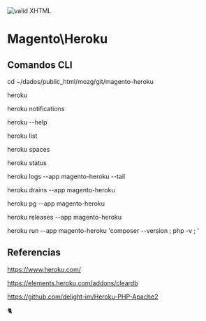 [checkmark]: https://raw.githubusercontent.com/mozgbrasil/mozgbrasil.github.io/master/assets/images/logos/Red_star_32_32.png "MOZG"
![valid XHTML][checkmark]

[getcomposer]: https://getcomposer.org/
[uninstall-mods]: https://getcomposer.org/doc/03-cli.md#remove

# Magento\Heroku

## Comandos CLI

cd ~/dados/public_html/mozg/git/magento-heroku

heroku

heroku notifications

heroku --help

heroku list

heroku spaces

heroku status

heroku logs --app magento-heroku --tail

heroku drains --app magento-heroku

heroku pg --app magento-heroku

heroku releases --app magento-heroku

heroku run --app magento-heroku 'composer --version ; php -v ; '

## Referencias

https://www.heroku.com/

https://elements.heroku.com/addons/cleardb

https://github.com/delight-im/Heroku-PHP-Apache2


:cat2: